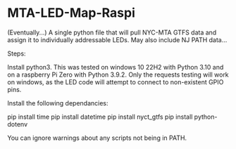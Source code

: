 # MTA-LED-Map-Raspi
(Eventually...) A single python file that will pull NYC-MTA GTFS data and assign it to individually addressable LEDs. May also include NJ PATH data...


Steps: 

Install python3. This was tested on windows 10 22H2 with Python 3.10 and on a raspberry Pi Zero with Python 3.9.2. 
Only the requests testing will work on windows, as the LED code will attempt to connect to non-existent GPIO pins. 


Install the following dependancies: 

pip install time
pip install datetime
pip install nyct_gtfs
pip install python-dotenv

You can ignore warnings about any scripts not being in PATH. 